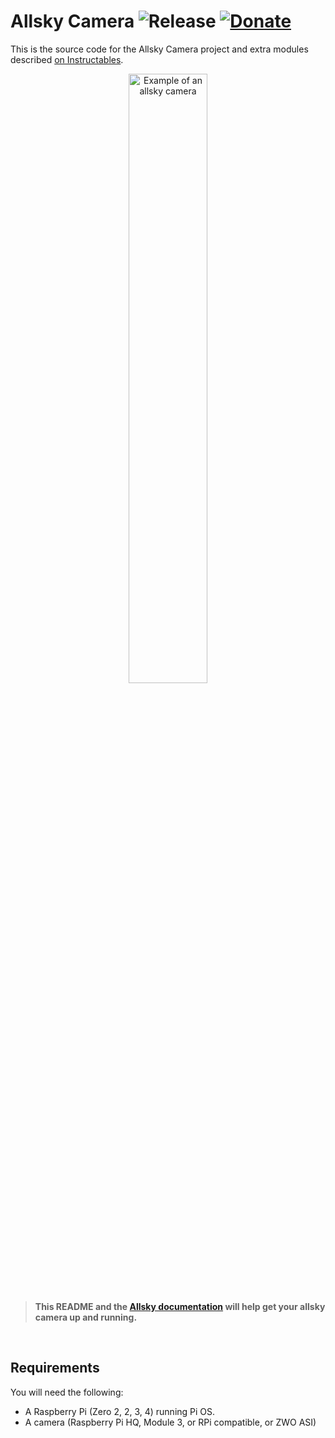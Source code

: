 # Allsky Camera ![Release](https://img.shields.io/badge/Version-v2023.05.01_04-green.svg) [![Donate](https://img.shields.io/badge/Donate-PayPal-green.svg)](https://www.paypal.com/cgi-bin/webscr?cmd=_s-xclick&hosted_button_id=MEBU2KN75G2NG&source=url)

This is the source code for the Allsky Camera project and extra modules described [on Instructables](http://www.instructables.com/id/Wireless-All-Sky-Camera/).
&nbsp;  
<p align="center">
<img src="https://github.com/thomasjacquin/allsky/blob/master/assets/allsky_camera.png" width="50%" title="Example of an allsky camera">
</p>

> **This README and the [Allsky documentation](https://htmlpreview.github.io/?https://raw.githubusercontent.com/thomasjacquin/allsky/master/html/documentation/index.html) will help get your allsky camera up and running.**

&nbsp;  

<!-- =============================================================================== --> 
## Requirements

You will need the following:

 * A Raspberry Pi (Zero 2, 2, 3, 4) running Pi OS.
 * A camera (Raspberry Pi HQ, Module 3, or RPi compatible, or ZWO ASI)

